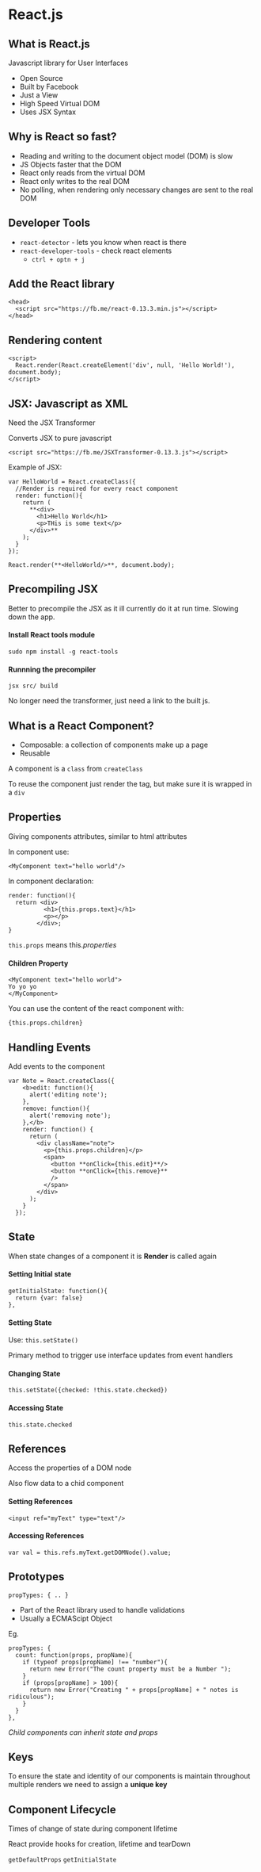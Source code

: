 # React.js

## What is React.js

Javascript library for User Interfaces

* Open Source
* Built by Facebook
* Just a View
* High Speed Virtual DOM
* Uses JSX Syntax

## Why is React so fast?

* Reading and writing to the document object model (DOM) is slow
* JS Objects faster that the DOM
* React only reads from the virtual DOM
* React only writes to the real DOM
* No polling, when rendering only necessary changes are sent to the real DOM

## Developer Tools

* `react-detector` - lets you know when react is there
* `react-developer-tools` - check react elements
  - `ctrl + optn + j`

## Add the React library

```
<head>
  <script src="https://fb.me/react-0.13.3.min.js"></script>
</head>
```

## Rendering content

```
<script>
  React.render(React.createElement('div', null, 'Hello World!'), document.body);
</script>
```

## JSX: Javascript as XML

Need the JSX Transformer

Converts JSX to pure javascript

```
<script src="https://fb.me/JSXTransformer-0.13.3.js"></script>
```

Example of JSX:

```
var HelloWorld = React.createClass({
  //Render is required for every react component
  render: function(){
    return (
      **<div>
        <h1>Hello World</h1>
        <p>THis is some text</p>
      </div>**
    );
  }
});

React.render(**<HelloWorld/>**, document.body);
```

## Precompiling JSX

Better to precompile the JSX as it ill currently do it at run time. Slowing down the app.

#### Install React tools module

 ```
 sudo npm install -g react-tools
 ```

#### Runnning the precompiler

```
jsx src/ build
```
No longer need the transformer, just need a link to the built js.

## What is a React Component?

- Composable: a collection of components make up a page
- Reusable

A component is a `class` from `createClass`

To reuse the component just render the tag, but make sure it is wrapped in a `div`

## Properties

Giving components attributes, similar to html attributes

In component use:

```
<MyComponent text="hello world"/>
```

In component declaration:

```
render: function(){
  return <div>
          <h1>{this.props.text}</h1>
          <p></p>
        </div>;
}
```

`this.props` means this._properties_

#### Children Property

```
<MyComponent text="hello world">
Yo yo yo
</MyComponent>
```

You can use the content of the react component with:

```
{this.props.children}
```

## Handling Events

Add events to the component

```
var Note = React.createClass({
    <b>edit: function(){
      alert('editing note');
    },
    remove: function(){
      alert('removing note');
    },</b>
    render: function() {
      return (
        <div className="note">
          <p>{this.props.children}</p>
          <span>
            <button **onClick={this.edit}**/>
            <button **onClick={this.remove}**
            />
          </span>
        </div>
      );
    }
  });
```

## State

When state changes of a component it is **Render** is called again

#### Setting Initial state

```
getInitialState: function(){
  return {var: false}
},
```

#### Setting State

Use: `this.setState()`

Primary method to trigger use interface updates from event handlers

#### Changing State

`this.setState({checked: !this.state.checked})`

#### Accessing State

`this.state.checked`

## References

Access the properties of a DOM node

Also flow data to a chid component

#### Setting References

```
<input ref="myText" type="text"/>
```

#### Accessing References

```
var val = this.refs.myText.getDOMNode().value;
```

## Prototypes

`propTypes: { .. }`

* Part of the React library used to handle validations
* Usually a ECMAScipt Object

Eg.

```
propTypes: {
  count: function(props, propName){
    if (typeof props[propName] !== "number"){
      return new Error("The count property must be a Number ");
    }
    if (props[propName] > 100){
      return new Error("Creating " + props[propName] + " notes is ridiculous");
    }
  }
},
```

_Child components can inherit state and props_

## Keys

 To ensure the state and identity of our components is maintain throughout multiple renders we need to assign a **unique key**

## Component Lifecycle

Times of change of state during component lifetime

React provide hooks for creation, lifetime and tearDown

`getDefaultProps`
`getInitialState`

